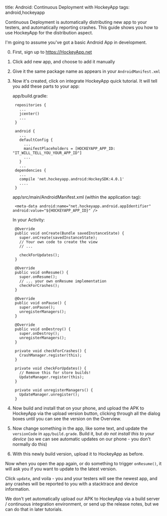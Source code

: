 title: Android: Continuous Deployment with HockeyApp
tags: android,hockeyapp

Continuous Deployment is automatically distributing new app to your testers, and automatically reporting crashes. This guide shows you how to use HockeyApp for the distribution aspect.

I'm going to assume you've got a basic Android App in development.

0. First, sign up to https://HockeyApp.net
0. Click add new app, and choose to add it manually
0. Give it the same package name as appears in your `AndroidManifest.xml`
0. Now it's created, click on integrate HockeyApp quick tutorial. It will tell you add these parts to your app:
     
   app/build.gradle:
      
        repositories {
          ...
          jcenter()
          ...
        }
        
        android {
          ...
          defaultConfig {
            ...
            manifestPlaceholders = [HOCKEYAPP_APP_ID: "IT_WILL_TELL_YOU_YOUR_APP_ID"]
            ...
          }
          ...
        dependencies {
          ...
          compile 'net.hockeyapp.android:HockeySDK:4.0.1'
          ....
        }      
     
     app/src/main/AndroidManifest.xml (within the application tag):
    
        <meta-data android:name="net.hockeyapp.android.appIdentifier" android:value="${HOCKEYAPP_APP_ID}" />
        
     In your Activity:
     
        @Override
        public void onCreate(Bundle savedInstanceState) {
          super.onCreate(savedInstanceState);
          // Your own code to create the view
          // ...
      
          checkForUpdates();
        }
      
        @Override
        public void onResume() {
          super.onResume();
          // ... your own onResume implementation
          checkForCrashes();
        }
      
        @Override
        public void onPause() {
          super.onPause();
          unregisterManagers();
        }
      
        @Override
        public void onDestroy() {
          super.onDestroy();
          unregisterManagers();
        }
      
        private void checkForCrashes() {
          CrashManager.register(this);
        }
      
        private void checkForUpdates() {
          // Remove this for store builds!
          UpdateManager.register(this);
        }
      
        private void unregisterManagers() {
          UpdateManager.unregister();
        }
        
0. Now build and install that on your phone, and upload the APK to HockeyApp via the upload version button, clicking through all the dialog boxes until you can see the version on the Overview.
0. Now change something in the app, like some text, and update the `versionCode` in `app/build.grade`.
   Build it, but *do not install this to your device* (so we can see automatic updates on our phone - you don't normally do this)
0. With this newly build version, upload it to HockeyApp as before.

Now when you open the app again, or do something to trigger `onResume()`, it will ask you if you want to update to the latest version.

Click `update`, and voila - you and your testers will see the newest app, and any crashes will be reported to you with a stacktrace and device information.

We don't yet automatically upload our APK to HockeyApp via a build server / continuous integration environment, or send up the release notes, but we can do that in later tutorials.

